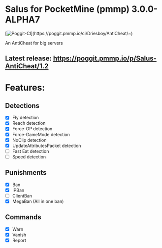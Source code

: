 # Salus for PocketMine (pmmp) 3.0.0-ALPHA7
[![Poggit-CI](https://poggit.pmmp.io/ci.shield/Driesboy/AntiCheat/~)](https://poggit.pmmp.io/ci/Driesboy/AntiCheat/~)

An AntiCheat for big servers

## Latest release: https://poggit.pmmp.io/p/Salus-AntiCheat/1.2

# Features:

## Detections
- [x] Fly detection
- [x] Reach detection
- [x] Force-OP detection
- [x] Force-GameMode detection
- [x] NoClip detection
- [x] UpdateAttributesPacket detection
- [ ] Fast Eat detection
- [ ] Speed detection

## Punishments   
- [x] Ban
- [x] IPBan
- [ ] ClientBan
- [x] MegaBan  (All in one ban)

## Commands   
- [x] Warn
- [x] Vanish
- [x] Report
